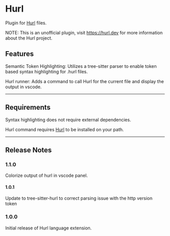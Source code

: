 # Hurl

Plugin for [Hurl](https://hurl.dev) files.

NOTE: This is an unofficial plugin, visit <https://hurl.dev> for more information
about the Hurl project.

## Features

Semantic Token Highlighting:
Utilizes a tree-sitter parser to enable token based syntax highlighting for
.hurl files.

Hurl runner:
Adds a command to call Hurl for the current file and display the output in vscode.

---

## Requirements

Syntax highlighting does not require external dependencies.

Hurl command requires [Hurl](https://hurl.dev) to be installed on your path.

---

## Release Notes

### 1.1.0

Colorize output of hurl in vscode panel.

#### 1.0.1

Update to tree-sitter-hurl to correct parsing issue with the http version token

### 1.0.0

Initial release of Hurl language extension.
